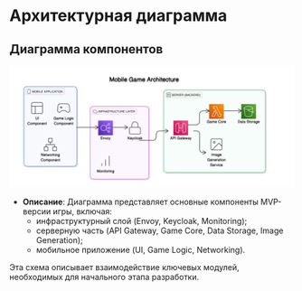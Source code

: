 # Архитектурная диаграмма

## Диаграмма компонентов

![Компонентная архитектура для игры](./arch-components.jpg)

- **Описание**: Диаграмма представляет основные компоненты MVP-версии игры, включая:
    - инфраструктурный слой (Envoy, Keycloak, Monitoring);
    - серверную часть (API Gateway, Game Core, Data Storage, Image Generation);
    - мобильное приложение (UI, Game Logic, Networking).

Эта схема описывает взаимодействие ключевых модулей, необходимых для начального этапа разработки.

